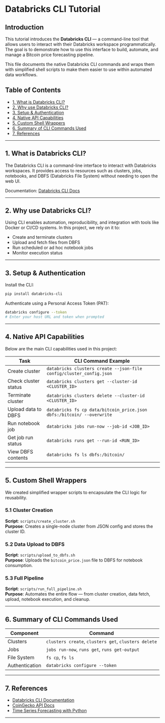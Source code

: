 # Databricks CLI Tutorial

## Introduction

This tutorial introduces the **Databricks CLI** — a command-line tool that allows users to interact with their Databricks workspace programmatically. The goal is to demonstrate how to use this interface to build, automate, and manage a Bitcoin price forecasting pipeline.

This file documents the native Databricks CLI commands and wraps them with simplified shell scripts to make them easier to use within automated data workflows.

## Table of Contents

- [1. What is Databricks CLI?](#1-what-is-databricks-cli)
- [2. Why use Databricks CLI?](#2-why-use-databricks-cli)
- [3. Setup & Authentication](#3-setup--authentication)
- [4. Native API Capabilities](#4-native-api-capabilities)
- [5. Custom Shell Wrappers](#5-custom-shell-wrappers)
- [6. Summary of CLI Commands Used](#6-summary-of-cli-commands-used)
- [7. References](#7-references)

---

## 1. What is Databricks CLI?

The Databricks CLI is a command-line interface to interact with Databricks workspaces. It provides access to resources such as clusters, jobs, notebooks, and DBFS (Databricks File System) without needing to open the web UI.

Documentation: [Databricks CLI Docs](https://docs.databricks.com/dev-tools/cli/index.html)

---

## 2. Why use Databricks CLI?

Using CLI enables automation, reproducibility, and integration with tools like Docker or CI/CD systems. In this project, we rely on it to:

- Create and terminate clusters
- Upload and fetch files from DBFS
- Run scheduled or ad hoc notebook jobs
- Monitor execution status

---

## 3. Setup & Authentication

Install the CLI:

```bash
pip install databricks-cli
```

Authenticate using a Personal Access Token (PAT):

```bash
databricks configure --token
# Enter your host URL and token when prompted
```

---

## 4. Native API Capabilities

Below are the main CLI capabilities used in this project:

| Task                        | CLI Command Example                                                                 |
|-----------------------------|--------------------------------------------------------------------------------------|
| Create cluster              | `databricks clusters create --json-file config/cluster_config.json`                 |
| Check cluster status        | `databricks clusters get --cluster-id <CLUSTER_ID>`                                 |
| Terminate cluster           | `databricks clusters delete --cluster-id <CLUSTER_ID>`                              |
| Upload data to DBFS         | `databricks fs cp data/bitcoin_price.json dbfs:/bitcoin/ --overwrite`              |
| Run notebook job            | `databricks jobs run-now --job-id <JOB_ID>`                                         |
| Get job run status          | `databricks runs get --run-id <RUN_ID>`                                             |
| View DBFS contents          | `databricks fs ls dbfs:/bitcoin/`                                                   |

---

## 5. Custom Shell Wrappers

We created simplified wrapper scripts to encapsulate the CLI logic for reusability.

### 5.1 Cluster Creation

**Script**: `scripts/create_cluster.sh`  
**Purpose**: Creates a single-node cluster from JSON config and stores the cluster ID.

### 5.2 Data Upload to DBFS

**Script**: `scripts/upload_to_dbfs.sh`  
**Purpose**: Uploads the `bitcoin_price.json` file to DBFS for notebook consumption.

### 5.3 Full Pipeline

**Script**: `scripts/run_full_pipeline.sh`  
**Purpose**: Automates the entire flow — from cluster creation, data fetch, upload, notebook execution, and cleanup.

---

## 6. Summary of CLI Commands Used

| Component     | Command                                                                 |
|---------------|-------------------------------------------------------------------------|
| Clusters      | `clusters create`, `clusters get`, `clusters delete`                   |
| Jobs          | `jobs run-now`, `runs get`, `runs get-output`                          |
| File System   | `fs cp`, `fs ls`                                                        |
| Authentication| `databricks configure --token`                                          |

---

## 7. References

- [Databricks CLI Documentation](https://docs.databricks.com/dev-tools/cli/index.html)
- [CoinGecko API Docs](https://www.coingecko.com/en/api/documentation)
- [Time Series Forecasting with Python](https://www.analyticsvidhya.com/blog/2021/07/time-series-forecasting-using-python-a-comprehensive-guide/)

---


